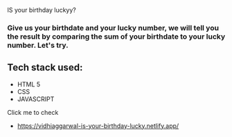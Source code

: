 IS your birthday luckyy?
### Give us your birthdate and your lucky number, we will tell you the result by comparing the sum of your birthdate to your lucky number. Let's try.

## Tech stack used:
* HTML 5
* CSS
* JAVASCRIPT

Click me to check 
* https://vidhiaggarwal-is-your-birthday-lucky.netlify.app/
